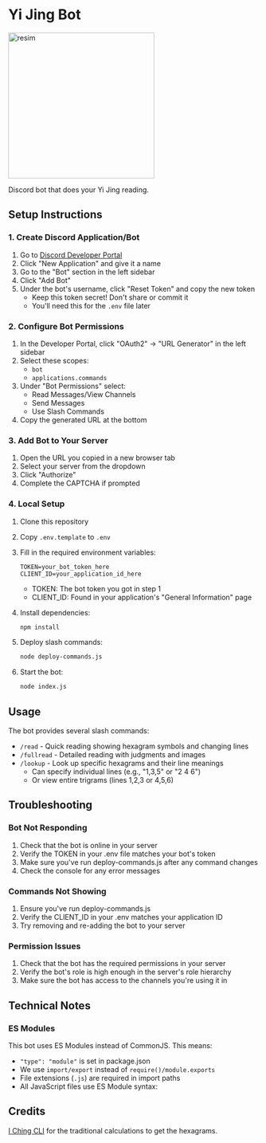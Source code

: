 # Yi Jing Bot
<img width="293" alt="resim" src="https://user-images.githubusercontent.com/61288822/230892627-a0cd3dcc-ecbe-404a-b465-ca57a4d67671.png">

Discord bot that does your Yi Jing reading.

## Setup Instructions

### 1. Create Discord Application/Bot
1. Go to [Discord Developer Portal](https://discord.com/developers/applications)
2. Click "New Application" and give it a name
3. Go to the "Bot" section in the left sidebar
4. Click "Add Bot"
5. Under the bot's username, click "Reset Token" and copy the new token
   - Keep this token secret! Don't share or commit it
   - You'll need this for the `.env` file later

### 2. Configure Bot Permissions
1. In the Developer Portal, click "OAuth2" -> "URL Generator" in the left sidebar
2. Select these scopes:
   - `bot`
   - `applications.commands`
3. Under "Bot Permissions" select:
   - Read Messages/View Channels
   - Send Messages
   - Use Slash Commands
4. Copy the generated URL at the bottom

### 3. Add Bot to Your Server
1. Open the URL you copied in a new browser tab
2. Select your server from the dropdown
3. Click "Authorize"
4. Complete the CAPTCHA if prompted

### 4. Local Setup
1. Clone this repository
2. Copy `.env.template` to `.env`
3. Fill in the required environment variables:
   ```
   TOKEN=your_bot_token_here
   CLIENT_ID=your_application_id_here
   ```
   - TOKEN: The bot token you got in step 1
   - CLIENT_ID: Found in your application's "General Information" page

4. Install dependencies:
   ```bash
   npm install
   ```

5. Deploy slash commands:
   ```bash
   node deploy-commands.js
   ```

6. Start the bot:
   ```bash
   node index.js
   ```

## Usage

The bot provides several slash commands:

- `/read` - Quick reading showing hexagram symbols and changing lines
- `/fullread` - Detailed reading with judgments and images
- `/lookup` - Look up specific hexagrams and their line meanings
  - Can specify individual lines (e.g., "1,3,5" or "2 4 6")
  - Or view entire trigrams (lines 1,2,3 or 4,5,6)

## Troubleshooting

### Bot Not Responding
1. Check that the bot is online in your server
2. Verify the TOKEN in your .env file matches your bot's token
3. Make sure you've run deploy-commands.js after any command changes
4. Check the console for any error messages

### Commands Not Showing
1. Ensure you've run deploy-commands.js
2. Verify the CLIENT_ID in your .env matches your application ID
3. Try removing and re-adding the bot to your server

### Permission Issues
1. Check that the bot has the required permissions in your server
2. Verify the bot's role is high enough in the server's role hierarchy
3. Make sure the bot has access to the channels you're using it in

## Technical Notes

### ES Modules
This bot uses ES Modules instead of CommonJS. This means:

- `"type": "module"` is set in package.json
- We use `import/export` instead of `require()/module.exports`
- File extensions (`.js`) are required in import paths
- All JavaScript files use ES Module syntax:

## Credits

[I Ching CLI](https://github.com/abbeymondshein/i-ching-cli) for the traditional calculations to get the hexagrams.

